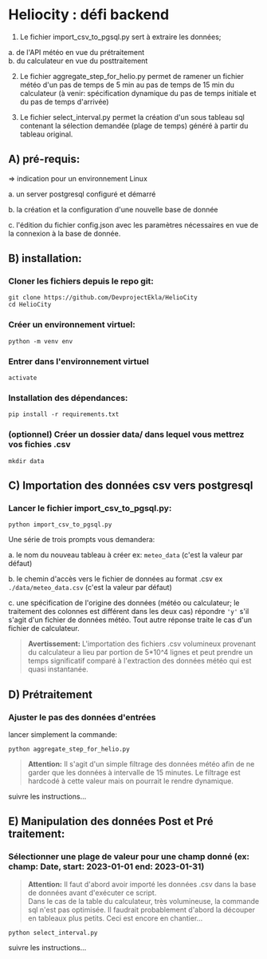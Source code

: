 # Heliocity : défi backend


1) Le fichier import_csv_to_pgsql.py sert à extraire les données;

a. de l'API météo en vue du prétraitement   
b. du calculateur en vue du posttraitement 
  

2) Le fichier aggregate_step_for_helio.py permet de ramener un fichier météo d'un pas de temps de 5 min au pas de temps de 15 min du calculateur (à venir: spécification dynamique du pas de temps initiale et du pas de temps d'arrivée)

3) Le fichier select_interval.py permet la création d'un sous tableau sql contenant la sélection demandée (plage de temps) généré à partir du tableau original.

## A) pré-requis:  

=> indication pour un environnement Linux

a. un server postgresql configuré et démarré 

b. la création et la configuration d'une nouvelle base de donnée

c. l'édition du fichier config.json avec les paramètres nécessaires en vue de la connexion à la base de donnée.

## B) installation:

### Cloner les fichiers depuis le repo git:

`git clone https://github.com/DevprojectEkla/HelioCity`  
`cd HelioCity`

### Créer un environnement virtuel:

`python -m venv env`

### Entrer dans l'environnement virtuel

`activate`

### Installation des dépendances:

`pip install -r requirements.txt`

### (optionnel) Créer un dossier data/ dans lequel vous mettrez vos fichies .csv

`mkdir data`

## C) Importation des données csv vers postgresql 

### Lancer le fichier import_csv_to_pgsql.py:

`python import_csv_to_pgsql.py`

Une série de trois prompts vous demandera:

a. le nom du nouveau tableau à créer
ex: `meteo_data` (c'est la valeur par défaut)

b. le chemin d'accès vers le fichier de données au format .csv
ex `./data/meteo_data.csv` (c'est la valeur par défaut)

c. une spécification de l'origine des données (météo ou calculateur; le traitement des colonnes est différent dans les deux cas) répondre `'y'` s'il s'agit d'un fichier de données météo. Tout autre réponse traite le cas d'un fichier de calculateur.

> **Avertissement:** L'importation des fichiers .csv volumineux provenant du calculateur a lieu par portion de 5*10^4 lignes et peut prendre un temps significatif comparé à l'extraction des données météo qui est quasi instantanée.

## D) Prétraitement

### Ajuster le pas des données d'entrées  
lancer simplement la commande:  

`python aggregate_step_for_helio.py`  
> **Attention:** Il s'agit d'un simple filtrage des données météo afin de ne garder que les données à intervalle de 15 minutes. Le filtrage est hardcodé à cette valeur mais on pourrait le rendre dynamique. 

suivre les instructions...

## E) Manipulation des données Post et Pré traitement:
 
 ### Sélectionner une plage de valeur pour une champ donné (ex: champ: Date, start: 2023-01-01 end: 2023-01-31)


 > **Attention:** Il faut d'abord avoir importé les données .csv dans la base de données avant d'exécuter ce script.  
 Dans le cas de la table du calculateur, très volumineuse, la commande sql n'est pas optimisée. Il faudrait probablement d'abord la découper en tableaux plus petits. Ceci est encore en chantier...  

`python select_interval.py`

suivre les instructions...
